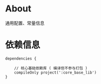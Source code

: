 
# About

通用配置、常量信息

# 依赖信息

```
dependencies {

    // 核心基础依赖库 ( 编译但不参与打包 )
    compileOnly project(':core_base_lib')
}
```